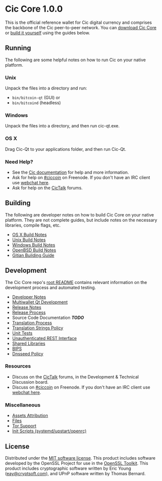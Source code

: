 Cic Core 1.0.0
=====================

This is the official reference wallet for Cic digital currency and comprises the backbone of the Cic peer-to-peer network. You can [download Cic Core](https://ciccoin.io) or [build it yourself](#building) using the guides below.

Running
---------------------
The following are some helpful notes on how to run Cic on your native platform.

### Unix

Unpack the files into a directory and run:

- `bin/bitcoin-qt` (GUI) or
- `bin/bitcoind` (headless)

### Windows

Unpack the files into a directory, and then run cic-qt.exe.

### OS X

Drag Cic-Qt to your applications folder, and then run Cic-Qt.

### Need Help?

* See the [Cic documentation](https://ciccoin.atlassian.net/wiki/display/DOC)
for help and more information.
* Ask for help on [#ciccoin](http://webchat.freenode.net?channels=ciccoin) on Freenode. If you don't have an IRC client use [webchat here](http://webchat.freenode.net?channels=ciccoin).
* Ask for help on the [CicTalk](https://cictalk.org/) forums.

Building
---------------------
The following are developer notes on how to build Cic Core on your native platform. They are not complete guides, but include notes on the necessary libraries, compile flags, etc.

- [OS X Build Notes](build-osx.md)
- [Unix Build Notes](build-unix.md)
- [Windows Build Notes](build-windows.md)
- [OpenBSD Build Notes](build-openbsd.md)
- [Gitian Building Guide](gitian-building.md)

Development
---------------------
The Cic Core repo's [root README](/README.md) contains relevant information on the development process and automated testing.

- [Developer Notes](developer-notes.md)
- [Multiwallet Qt Development](multiwallet-qt.md)
- [Release Notes](release-notes.md)
- [Release Process](release-process.md)
- Source Code Documentation ***TODO***
- [Translation Process](translation_process.md)
- [Translation Strings Policy](translation_strings_policy.md)
- [Unit Tests](unit-tests.md)
- [Unauthenticated REST Interface](REST-interface.md)
- [Shared Libraries](shared-libraries.md)
- [BIPS](bips.md)
- [Dnsseed Policy](dnsseed-policy.md)

### Resources
* Discuss on the [CicTalk](https://cictalk.org/) forums, in the Development & Technical Discussion board.
* Discuss on [#ciccoin](http://webchat.freenode.net/?channels=ciccoin) on Freenode. If you don't have an IRC client use [webchat here](http://webchat.freenode.net/?channels=ciccoin).

### Miscellaneous
- [Assets Attribution](assets-attribution.md)
- [Files](files.md)
- [Tor Support](tor.md)
- [Init Scripts (systemd/upstart/openrc)](init.md)

License
---------------------
Distributed under the [MIT software license](http://www.opensource.org/licenses/mit-license.php).
This product includes software developed by the OpenSSL Project for use in the [OpenSSL Toolkit](https://www.openssl.org/). This product includes
cryptographic software written by Eric Young ([eay@cryptsoft.com](mailto:eay@cryptsoft.com)), and UPnP software written by Thomas Bernard.
